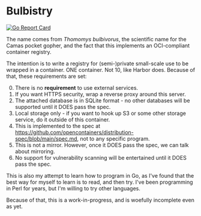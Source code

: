 # Bulbistry

[![Go Report Card](https://goreportcard.com/badge/github.com/csjewell/bulbistry)](https://goreportcard.com/report/github.com/csjewell/bulbistry)

The name comes from *Thomomys bulbivorus*, the scientific name for the Camas pocket gopher, and the fact that this implements an OCI-compliant container registry.

The intention is to write a registry for (semi-)private small-scale use to be wrapped in a container.
ONE container.
Not 10, like Harbor does.
Because of that, these requirements are set:

0) There is no **requirement** to use external services.
1) If you want HTTPS security, wrap a reverse proxy around this server.
2) The attached database is in SQLite format - no other databases will be supported until it DOES pass the spec.
3) Local storage only - if you want to hook up S3 or some other storage service, do it outside of this container.
4) This is implemented to the spec at https://github.com/opencontainers/distribution-spec/blob/main/spec.md, not to any specific program.
5) This is not a mirror. However, once it DOES pass the spec, we can talk about mirroring.
6) No support for vulnerability scanning will be entertained until it DOES pass the spec.

This is also my attempt to learn how to program in Go, as I've found that the best way for myself to learn is to read, and then try.
I've been programming in Perl for years, but I'm willing to try other languages.

Because of that, this is a work-in-progress, and is woefully incomplete even as yet.
